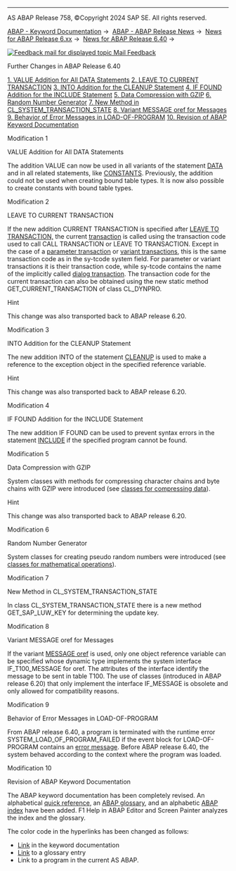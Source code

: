   

* * *

AS ABAP Release 758, ©Copyright 2024 SAP SE. All rights reserved.

[ABAP - Keyword Documentation](https://help.sap.com/doc/abapdocu_758_index_htm/7.58/en-US/abenabap.htm) →  [ABAP - ABAP Release News](https://help.sap.com/doc/abapdocu_758_index_htm/7.58/en-US/abennews.htm) →  [News for ABAP Release 6.xx](https://help.sap.com/doc/abapdocu_758_index_htm/7.58/en-US/abennews-6.htm) →  [News for ABAP Release 6.40](https://help.sap.com/doc/abapdocu_758_index_htm/7.58/en-US/abennews-640.htm) → 

 [![](Mail.gif?object=Mail.gif "Feedback mail for displayed topic") Mail Feedback](mailto:f1_help@sap.com?subject=Feedback%20on%20ABAP%20Documentation&body=Document:%20Further%20Changes%20in%20ABAP%20Release%206.40%2C%20ABENNEWS-640-OTHERS%2C%20758%0D%0A%0D%0AError:%0D%0A%0D%0A%0D%0A%0D%0ASuggestion%20for%20improvement:)

Further Changes in ABAP Release 6.40

[1\. VALUE Addition for All DATA Statements](#!ABAP_MODIFICATION_1@1@)
[2\. LEAVE TO CURRENT TRANSACTION](#!ABAP_MODIFICATION_2@2@)
[3\. INTO Addition for the CLEANUP Statement](#!ABAP_MODIFICATION_3@3@)
[4\. IF FOUND Addition for the INCLUDE Statement](#!ABAP_MODIFICATION_4@4@)
[5\. Data Compression with GZIP](#!ABAP_MODIFICATION_5@5@)
[6\. Random Number Generator](#!ABAP_MODIFICATION_6@6@)
[7\. New Method in CL\_SYSTEM\_TRANSACTION\_STATE](#!ABAP_MODIFICATION_7@7@)
[8\. Variant MESSAGE oref for Messages](#!ABAP_MODIFICATION_8@8@)
[9\. Behavior of Error Messages in LOAD-OF-PROGRAM](#!ABAP_MODIFICATION_9@9@)
[10\. Revision of ABAP Keyword Documentation](#!ABAP_MODIFICATION_10@10@)

Modification 1   

VALUE Addition for All DATA Statements

The addition VALUE can now be used in all variants of the statement [DATA](https://help.sap.com/doc/abapdocu_758_index_htm/7.58/en-US/abapdata.htm) and in all related statements, like [CONSTANTS](https://help.sap.com/doc/abapdocu_758_index_htm/7.58/en-US/abapconstants.htm). Previously, the addition could not be used when creating bound table types. It is now also possible to create constants with bound table types.

Modification 2   

LEAVE TO CURRENT TRANSACTION

If the new addition CURRENT TRANSACTION is specified after [LEAVE TO TRANSACTION,](https://help.sap.com/doc/abapdocu_758_index_htm/7.58/en-US/abapleave_to_transaction.htm) the current [transaction](https://help.sap.com/doc/abapdocu_758_index_htm/7.58/en-US/abentransaction_glosry.htm "Glossary Entry") is called using the transaction code used to call CALL TRANSACTION or LEAVE TO TRANSACTION. Except in the case of a [parameter transaction](https://help.sap.com/doc/abapdocu_758_index_htm/7.58/en-US/abenparameter_transaction_glosry.htm "Glossary Entry") or [variant transactions](https://help.sap.com/doc/abapdocu_758_index_htm/7.58/en-US/abenvariant_transaction_glosry.htm "Glossary Entry"), this is the same transaction code as in the sy-tcode system field. For parameter or variant transactions it is their transaction code, while sy-tcode contains the name of the implicitly called [dialog transaction](https://help.sap.com/doc/abapdocu_758_index_htm/7.58/en-US/abendialog_transaction_glosry.htm "Glossary Entry"). The transaction code for the current transaction can also be obtained using the new static method GET\_CURRENT\_TRANSACTION of class CL\_DYNPRO.

Hint

This change was also transported back to ABAP release 6.20.

Modification 3   

INTO Addition for the CLEANUP Statement

The new addition INTO of the statement [CLEANUP](https://help.sap.com/doc/abapdocu_758_index_htm/7.58/en-US/abapcleanup.htm) is used to make a reference to the exception object in the specified reference variable.

Hint

This change was also transported back to ABAP release 6.20.

Modification 4   

IF FOUND Addition for the INCLUDE Statement

The new addition IF FOUND can be used to prevent syntax errors in the statement [INCLUDE](https://help.sap.com/doc/abapdocu_758_index_htm/7.58/en-US/abapinclude_prog.htm) if the specified program cannot be found.

Modification 5   

Data Compression with GZIP

System classes with methods for compressing character chains and byte chains with GZIP were introduced (see [classes for compressing data](https://help.sap.com/doc/abapdocu_758_index_htm/7.58/en-US/abencl_abap_gzip.htm)).

Hint

This change was also transported back to ABAP release 6.20.

Modification 6   

Random Number Generator

System classes for creating pseudo random numbers were introduced (see [classes for mathematical operations](https://help.sap.com/doc/abapdocu_758_index_htm/7.58/en-US/abencl_abap_math.htm)).

Modification 7   

New Method in CL\_SYSTEM\_TRANSACTION\_STATE

In class CL\_SYSTEM\_TRANSACTION\_STATE there is a new method GET\_SAP\_LUW\_KEY for determining the update key.

Modification 8   

Variant MESSAGE oref for Messages

If the variant [MESSAGE oref](https://help.sap.com/doc/abapdocu_758_index_htm/7.58/en-US/abapmessage_msg.htm) is used, only one object reference variable can be specified whose dynamic type implements the system interface IF\_T100\_MESSAGE for oref. The attributes of the interface identify the message to be sent in table T100. The use of classes (introduced in ABAP release 6.20) that only implement the interface IF\_MESSAGE is obsolete and only allowed for compatibility reasons.

Modification 9   

Behavior of Error Messages in LOAD-OF-PROGRAM

From ABAP release 6.40, a program is terminated with the runtime error SYSTEM\_LOAD\_OF\_PROGRAM\_FAILED if the event block for LOAD-OF-PROGRAM contains an [error message](https://help.sap.com/doc/abapdocu_758_index_htm/7.58/en-US/abenerror_message_glosry.htm "Glossary Entry"). Before ABAP release 6.40, the system behaved according to the context where the program was loaded.

Modification 10   

Revision of ABAP Keyword Documentation

The ABAP keyword documentation has been completely revised. An alphabetical [quick reference](https://help.sap.com/doc/abapdocu_758_index_htm/7.58/en-US/abenabap_shortref.htm), an [ABAP glossary](https://help.sap.com/doc/abapdocu_758_index_htm/7.58/en-US/abenabap_glossary.htm), and an alphabetic [ABAP index](https://help.sap.com/doc/abapdocu_758_index_htm/7.58/en-US/abenabap_index.htm) have been added. F1 Help in ABAP Editor and Screen Painter analyzes the index and the glossary.

The color code in the hyperlinks has been changed as follows:

-   [Link](https://help.sap.com/doc/abapdocu_758_index_htm/7.58/en-US/abenabap.htm) in the keyword documentation
-   [Link](https://help.sap.com/doc/abapdocu_758_index_htm/7.58/en-US/abenabap_glosry.htm "Glossary Entry") to a glossary entry
-   Link to a program in the current AS ABAP.